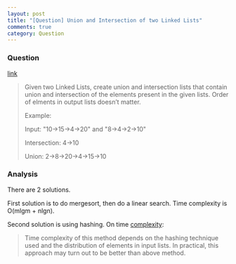 ```yaml
---
layout: post
title: "[Question] Union and Intersection of two Linked Lists"
comments: true
category: Question
---
```


### Question

[link](http://www.geeksforgeeks.org/union-and-intersection-of-two-linked-lists/)

> Given two Linked Lists, create union and intersection lists that contain union and intersection of the elements present in the given lists. Order of elments in output lists doesn’t matter.
>
> Example:
>
> Input: "10->15->4->20" and "8->4->2->10"
>
> Intersection: 4->10
>
> Union: 2->8->20->4->15->10

### Analysis

There are 2 solutions.

First solution is to do mergesort, then do a linear search. Time complexity is O(mlgm + nlgn).

Second solution is using hashing. On time [complexity](http://www.geeksforgeeks.org/union-and-intersection-of-two-linked-lists/):

> Time complexity of this method depends on the hashing technique used and the distribution of elements in input lists. In practical, this approach may turn out to be better than above method.
